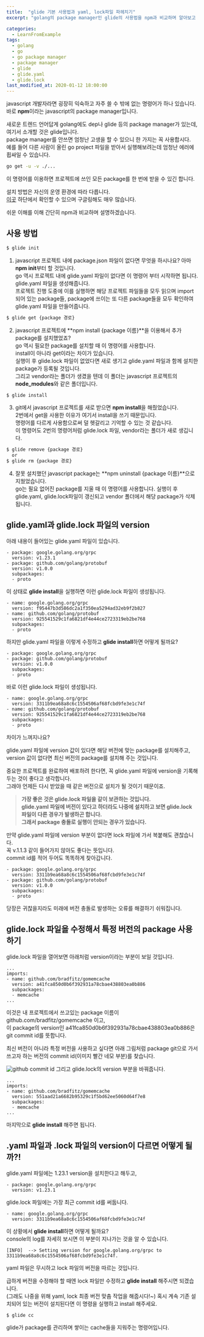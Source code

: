 ```yaml
---
title:  "glide 기본 사용법과 yaml, lock파일 파헤치기"
excerpt: "golang의 package manager인 glide의 사용법을 npm과 비교하며 알아보고 glide.yaml, glide.lock 파일을 알아보자"

categories:
  - LearnFromExample
tags:
  - golang
  - go
  - go package manager
  - package manager
  - glide
  - glide.yaml
  - glide.lock
last_modified_at: 2020-01-12 18:00:00
---
```

javascript 개발자라면 굉장히 익숙하고 자주 쓸 수 밖에 없는 명령어가 하나 있습니다.  
바로 **npm**이라는 javascript의 package manager입니다.  

새로운 트렌드 언어답게 golang에도 dep나 glide 등의 package manager가 있는데, 여기서 소개할 것은 glide입니다.  
package manager를 안쓰면 엄청난 고생을 할 수 있으니 한 가지는 꼭 사용합시다.  
예를 들어 다른 사람이 올린 go project 파일을 받아서 실행해보려는데 엄청난 에러에 휩싸일 수 있습니다.  
```bash
go get -u -v ./...
```
이 명령어를 이용하면 프로젝트에 쓰인 모든 package를 한 번에 받을 수 있긴 합니다.  

설치 방법은 자신의 운영 환경에 따라 다릅니다.  
[이곳](https://glide.readthedocs.io/en/latest/) 하단에서 확인할 수 있으며 구글링해도 매우 많습니다.  

쉬운 이해를 이해 간단히 npm과 비교하며 설명하겠습니다.


## 사용 방법
```bash
$ glide init
```
1. javascript 프로젝트 내에 package.json 파일이 없다면 무엇을 하시나요? 아마 **npm init**부터 할 것입니다.  
go 역시 프로젝트 내에 glide.yaml 파일이 없다면 이 명령어 부터 시작하면 됩니다. glide.yaml 파일을 생성해줍니다.  
프로젝트 진행 도중에 이를 실행하면 해당 프로젝트 파일들을 모두 읽으며 import되어 있는 package들, package에 쓰이는 또 다른 package들을 모두 확인하여 glide.yaml 파일을 만들어줍니다.  
```bash
$ glide get {package 경로}
```
2. javascript 프로젝트에 **npm install {package 이름}**을 이용해서 추가 package를 설치했었죠?  
go 역시 필요한 package를 설치할 때 이 명령어를 사용합니다.  
install이 아니라 get이라는 차이가 있습니다.  
실행이 후 glide.lock 파일이 없었다면 새로 생기고 glide.yaml 파일과 함께 설치한 package가 등록될 것입니다.  
그리고 vendor라는 폴더가 생겼을 텐데 이 폴더는 javascript 프로젝트의 **node_modules**와 같은 폴더입니다.  
```bash
$ glide install
```
3. git에서 javascript 프로젝트를 새로 받으면 **npm install**을 해줬었습니다.  
2번에서 get을 사용한 이유가 여기서 install을 쓰기 때문입니다.  
명령어를 다르게 사용함으로써 덜 헷갈리고 기억할 수 있는 것 같습니다.  
이 명령어도 2번의 명령어처럼 glide.lock 파일, vendor라는 폴더가 새로 생깁니다.  
```bash
$ glide remove {package 경로}
  or
$ glide rm {package 경로}
```
4. 잘못 설치했던 javascript package는 **npm uninstall {package 이름}**으로 지웠었습니다.  
go는 필요 없어진 package를 지울 때 이 명령어를 사용합니다.
실행이 후 glide.yaml, glide.lock파일이 갱신되고 vendor 폴더에서 해당 package가 삭제됩니다.


## glide.yaml과 glide.lock 파일의 version
아래 내용이 들어있는 glide.yaml 파일이 있습니다.
```
- package: google.golang.org/grpc
  version: v1.23.1
- package: github.com/golang/protobuf
  version: v1.0.0
  subpackages:
  - proto
```
이 상태로 **glide install**을 실행하면 이런 glide.lock 파일이 생성됩니다.
```
- name: google.golang.org/grpc
  version: f95447b3d586dc2a1f350ea5294ad32eb9f2b827
- name: github.com/golang/protobuf
  version: 925541529c1fa6821df4e44ce2723319eb2be768
  subpackages:
  - proto
```

하지만 glide.yaml 파일을 이렇게 수정하고 **glide install**하면 어떻게 될까요?
```
- package: google.golang.org/grpc
- package: github.com/golang/protobuf
  version: v1.0.0
  subpackages:
  - proto
```
바로 이런 glide.lock 파일이 생성됩니다.
```
- name: google.golang.org/grpc
  version: 3311b9ea68a8c6c1554506af68fcbd9fe3e1c74f
- name: github.com/golang/protobuf
  version: 925541529c1fa6821df4e44ce2723319eb2be768
  subpackages:
  - proto
```

차이가 느껴지나요?  

glide.yaml 파일에 version 값이 있다면 해당 버전에 맞는 package를 설치해주고,  
version 값이 없다면 최신 버전의 package를 설치해 주는 것입니다.  

중요한 프로젝트를 완료하여 배포하려 한다면, 꼭 glide.yaml 파일에 version을 기록해두는 것이 좋다고 생각합니다.  
그래야 언제든 다시 받았을 때 같은 버전으로 설치가 될 것이기 때문이죠.

> **가장 좋은 것은 glide.lock 파일을 같이 보관하는 것입니다.**  
> **glide.yaml 파일에 버전이 있다고 하더라도 나중에 설치하고 보면 glide.lock 파일이 다른 경우가 발생하곤 합니다.**  
> **그래서 package 충돌로 실행이 안되는 경우가 있습니다.**  

만약 glide.yaml 파일에 version 부분이 없다면 lock 파일에 가서 복붙해도 괜찮습니다.  
꼭 v.1.1.3 같이 들어가지 않아도 좋다는 뜻입니다.  
commit id를 적어 두어도 똑똑하게 찾아갑니다.  
```
- package: google.golang.org/grpc
  version: 3311b9ea68a8c6c1554506af68fcbd9fe3e1c74f
- package: github.com/golang/protobuf
  version: v1.0.0
  subpackages:
  - proto
```

당장은 귀찮을지라도 미래에 버전 충돌로 발생하는 오류를 해결하기 쉬워집니다.  


## glide.lock 파일을 수정해서 특정 버전의 package 사용하기
glide.lock 파일을 열어보면 아래처럼 version이라는 부분이 보일 것입니다.
```
...
imports:
- name: github.com/bradfitz/gomemcache
  version: a41fca850d0b6f392931a78cbae438803ea0b886
  subpackages:
  - memcache
...
```
이것은 내 프로젝트에서 쓰고있는 package 이름이 github.com/bradfitz/gomemcache 이고,  
이 package의 version인 a41fca850d0b6f392931a78cbae438803ea0b886은 git commit id를 뜻합니다.  

최신 버전이 아니라 특정 버전을 사용하고 싶다면 아래 그림처럼 package git으로 가서 쓰고자 하는 버전의 commit id(이미지 빨간 네모 부분)를 찾습니다.  

![github commit id](/assets/images/post/commit_id.png)
그리고 glide.lock의 version 부분을 바꿔줍니다.
```
...
imports:
- name: github.com/bradfitz/gomemcache
  version: 551aad21a6682b95329c1f5bd62ee5060d64f7e8
  subpackages:
  - memcache
...
```
마지막으로  **glide install** 해주면 됩니다.  


## .yaml 파일과 .lock 파일의 version이 다르면 어떻게 될까?!
glide.yaml 파일에는 1.23.1 version을 설치한다고 해두고,
```
- package: google.golang.org/grpc
  version: v1.23.1
```
glide.lock 파일에는 가장 최근 commit id를 써둡니다.
```
- name: google.golang.org/grpc
  version: 3311b9ea68a8c6c1554506af68fcbd9fe3e1c74f
```

이 상황에서 **glide install**하면 어떻게 될까요?  
console의 log를 자세히 보시면 이 부분이 지나가는 것을 알 수 있습니다.  
```
[INFO]  --> Setting version for google.golang.org/grpc to 3311b9ea68a8c6c1554506af68fcbd9fe3e1c74f.
```
yaml 파일은 무시하고 lock 파일의 버전을 따르는 것입니다.  

급하게 버전을 수정해야 할 때엔 lock 파일만 수정하고 **glide install** 해주시면 되겠습니다.  
(그래도 나중을 위해 yaml, lock 최종 버전 맞춤 작업을 해줍시다!~)
혹시 계속 기존 설치되어 있는 버전이 설치된다면 이 명령을 실행하고 install 해주세요.
```
$ glide cc
```
glide가 package를 관리하며 쌓이는 cache들을 지워주는 명령어입니다.  
